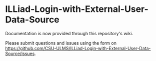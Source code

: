 # ILLiad-Login-with-External-User-Data-Source

Documentation is now provided through this repository's wiki.

Please submit questions and issues using the form on https://github.com/CSU-ULMS/ILLiad-Login-with-External-User-Data-Source/issues.
